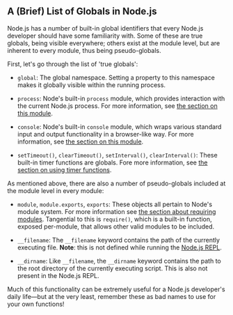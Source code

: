 ## A (Brief) List of Globals in Node.js

Node.js has a number of built-in global identifiers that every Node.js developer should have some familiarity with. Some of these are true globals, being visible everywhere; others exist at the module level, but are inherent to every module, thus being pseudo-globals.

First, let's go through the list of 'true globals':

* `global`: The global namespace. Setting a property to this namespace makes it globally visible within the running process.

* `process`: Node's built-in `process` module, which provides interaction with the current Node.js process.  For more information, see [the section on this module](#the-process-module).

* `console`: Node's built-in `console` module, which wraps various standard input and output functionality in a browser-like way. For more information, see [the section on this module](#the-console-module).

* `setTimeout()`, `clearTimeout()`, `setInterval()`, `clearInterval()`: These built-in timer functions are globals. Fore more information, see [the section on using timer functions](#what-are-the-built-in-timer-functions).

As mentioned above, there are also a number of pseudo-globals included at the module level in every module:

* `module`, `module.exports`, `exports`: These objects all pertain to Node's module system. For more information see [the section about requiring modules](#what-is-require). Tangential to this is `require()`, which is a built-in function, exposed per-module, that allows other valid modules to be included.

* `__filename`: The `__filename` keyword contains the path of the currently executing file.  **Note**: this is not defined while running the [Node.js REPL](#how-to-use-nodejs-repl).

* `__dirname`: Like `__filename`, the `__dirname` keyword contains the path to the root directory of the currently executing script. This is also not present in the Node.js REPL.

Much of this functionality can be extremely useful for a Node.js developer's daily life&mdash;but at the very least, remember these as bad names to use for your own functions! 